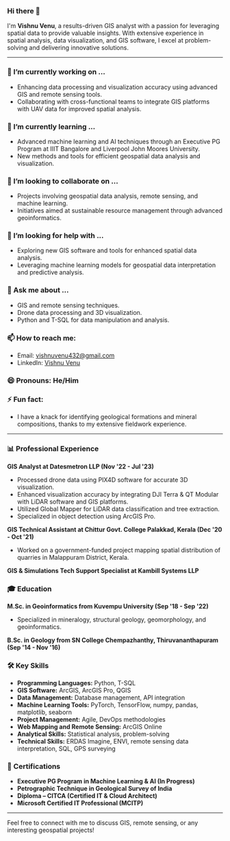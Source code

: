 ### Hi there 👋

I'm **Vishnu Venu**, a results-driven GIS analyst with a passion for leveraging spatial data to provide valuable insights. With extensive experience in spatial analysis, data visualization, and GIS software, I excel at problem-solving and delivering innovative solutions.

---

### 🔭 I’m currently working on ...
- Enhancing data processing and visualization accuracy using advanced GIS and remote sensing tools.
- Collaborating with cross-functional teams to integrate GIS platforms with UAV data for improved spatial analysis.

### 🌱 I’m currently learning ...
- Advanced machine learning and AI techniques through an Executive PG Program at IIIT Bangalore and Liverpool John Moores University.
- New methods and tools for efficient geospatial data analysis and visualization.

### 👯 I’m looking to collaborate on ...
- Projects involving geospatial data analysis, remote sensing, and machine learning.
- Initiatives aimed at sustainable resource management through advanced geoinformatics.

### 🤔 I’m looking for help with ...
- Exploring new GIS software and tools for enhanced spatial data analysis.
- Leveraging machine learning models for geospatial data interpretation and predictive analysis.

### 💬 Ask me about ...
- GIS and remote sensing techniques.
- Drone data processing and 3D visualization.
- Python and T-SQL for data manipulation and analysis.

### 📫 How to reach me:
- Email: [vishnuvenu432@gmail.com](mailto:vishnuvenu432@gmail.com)
- LinkedIn: [Vishnu Venu](https://www.linkedin.com/in/vishnu-venu-gis)

### 😄 Pronouns: He/Him

### ⚡ Fun fact:
- I have a knack for identifying geological formations and mineral compositions, thanks to my extensive fieldwork experience.

---

### 📊 Professional Experience

**GIS Analyst at Datesmetron LLP (Nov '22 - Jul '23)**
- Processed drone data using PIX4D software for accurate 3D visualization.
- Enhanced visualization accuracy by integrating DJI Terra & QT Modular with LiDAR software and GIS platforms.
- Utilized Global Mapper for LiDAR data classification and tree extraction.
- Specialized in object detection using ArcGIS Pro.

**GIS Technical Assistant at Chittur Govt. College Palakkad, Kerala (Dec '20 - Oct '21)**
- Worked on a government-funded project mapping spatial distribution of quarries in Malappuram District, Kerala.

**GIS & Simulations Tech Support Specialist at Kambill Systems LLP**

### 🎓 Education

**M.Sc. in Geoinformatics from Kuvempu University (Sep '18 - Sep '22)**
- Specialized in mineralogy, structural geology, geomorphology, and geoinformatics.

**B.Sc. in Geology from SN College Chempazhanthy, Thiruvananthapuram (Sep '14 - Nov '16)**

### 🛠️ Key Skills

- **Programming Languages:** Python, T-SQL
- **GIS Software:** ArcGIS, ArcGIS Pro, QGIS
- **Data Management:** Database management, API integration
- **Machine Learning Tools:** PyTorch, TensorFlow, numpy, pandas, matplotlib, seaborn
- **Project Management:** Agile, DevOps methodologies
- **Web Mapping and Remote Sensing:** ArcGIS Online
- **Analytical Skills:** Statistical analysis, problem-solving
- **Technical Skills:** ERDAS Imagine, ENVI, remote sensing data interpretation, SQL, GPS surveying

### 📜 Certifications

- **Executive PG Program in Machine Learning & AI (In Progress)**
- **Petrographic Technique in Geological Survey of India**
- **Diploma – CITCA (Certified IT & Cloud Architect)**
- **Microsoft Certified IT Professional (MCITP)**

---

Feel free to connect with me to discuss GIS, remote sensing, or any interesting geospatial projects!

